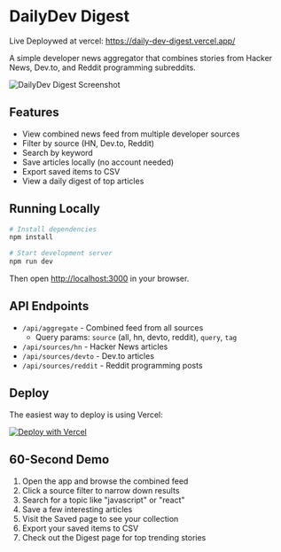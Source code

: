 # DailyDev Digest
Live Deploywed at vercel: https://daily-dev-digest.vercel.app/



A simple developer news aggregator that combines stories from Hacker News, Dev.to, and Reddit programming subreddits.

![DailyDev Digest Screenshot](public/og-image.png)

## Features

- View combined news feed from multiple developer sources
- Filter by source (HN, Dev.to, Reddit)
- Search by keyword
- Save articles locally (no account needed)
- Export saved items to CSV
- View a daily digest of top articles

## Running Locally

```bash
# Install dependencies
npm install

# Start development server
npm run dev
```

Then open [http://localhost:3000](http://localhost:3000) in your browser.

## API Endpoints

- `/api/aggregate` - Combined feed from all sources
  - Query params: `source` (all, hn, devto, reddit), `query`, `tag`
- `/api/sources/hn` - Hacker News articles
- `/api/sources/devto` - Dev.to articles
- `/api/sources/reddit` - Reddit programming posts

## Deploy

The easiest way to deploy is using Vercel:

[![Deploy with Vercel](https://vercel.com/button)](https://vercel.com/new/clone?repository-url=https%3A%2F%2Fgithub.com%2Fyourusername%2Fdailydev-digest)

## 60-Second Demo

1. Open the app and browse the combined feed
2. Click a source filter to narrow down results
3. Search for a topic like "javascript" or "react"
4. Save a few interesting articles
5. Visit the Saved page to see your collection
6. Export your saved items to CSV
7. Check out the Digest page for top trending stories
